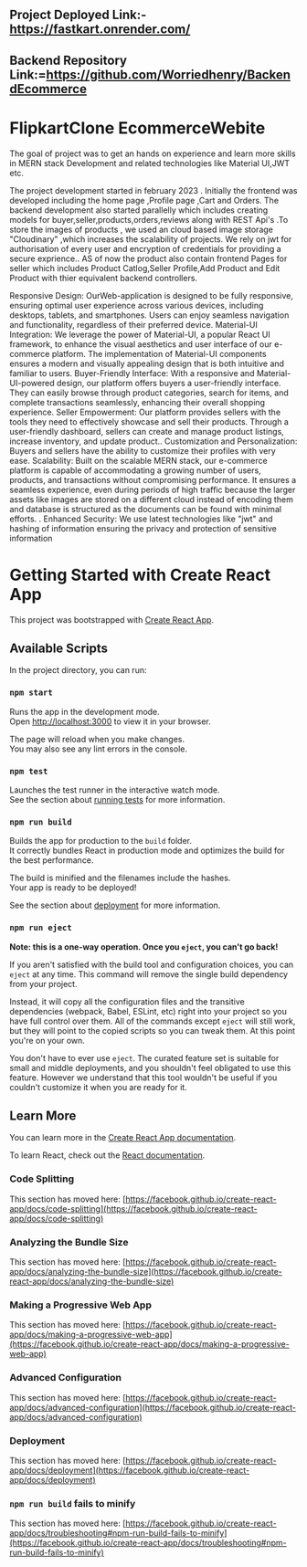 ## Project Deployed Link:-https://fastkart.onrender.com/ 
## Backend Repository Link:=https://github.com/Worriedhenry/BackendEcommerce
# FlipkartClone EcommerceWebite
The goal of project was to get an hands on experience and learn more skills in MERN stack Development and related technologies like Material UI,JWT etc.

The project development started in february 2023 . Initially the frontend was developed including the home page ,Profile page ,Cart and Orders. The backend development also started parallelly which includes creating models for buyer,seller,products,orders,reviews along with REST Api's .To store the images of products , we used an cloud based image storage "Cloudinary" ,which increases the scalability of projects. We rely on jwt for authorisation of every user and encryption of credentials for providing a secure exprience.. AS of now the product also contain frontend Pages for seller which includes Product Catlog,Seller Profile,Add Product and Edit Product with thier equivalent backend controllers.

Responsive Design: OurWeb-application is designed to be fully responsive, ensuring optimal user experience across various devices, including desktops, tablets, and smartphones. Users can enjoy seamless navigation and functionality, regardless of their preferred device. Material-UI Integration: We leverage the power of Material-UI, a popular React UI framework, to enhance the visual aesthetics and user interface of our e-commerce platform. The implementation of Material-UI components ensures a modern and visually appealing design that is both intuitive and familiar to users. Buyer-Friendly Interface: With a responsive and Material-UI-powered design, our platform offers buyers a user-friendly interface. They can easily browse through product categories, search for items, and complete transactions seamlessly, enhancing their overall shopping experience. Seller Empowerment: Our platform provides sellers with the tools they need to effectively showcase and sell their products. Through a user-friendly dashboard, sellers can create and manage product listings, increase inventory, and update product.. Customization and Personalization: Buyers and sellers have the ability to customize their profiles with very ease. Scalability: Built on the scalable MERN stack, our e-commerce platform is capable of accommodating a growing number of users, products, and transactions without compromising performance. It ensures a seamless experience, even during periods of high traffic because the larger assets like images are stored on a different cloud instead of encoding them and database is structured as the documents can be found with minimal efforts. . Enhanced Security: We use latest technologies like "jwt" and hashing of information ensuring the privacy and protection of sensitive information

# Getting Started with Create React App

This project was bootstrapped with [Create React App](https://github.com/facebook/create-react-app).

## Available Scripts

In the project directory, you can run:

### `npm start`

Runs the app in the development mode.\
Open [http://localhost:3000](http://localhost:3000) to view it in your browser.

The page will reload when you make changes.\
You may also see any lint errors in the console.

### `npm test`

Launches the test runner in the interactive watch mode.\
See the section about [running tests](https://facebook.github.io/create-react-app/docs/running-tests) for more information.

### `npm run build`

Builds the app for production to the `build` folder.\
It correctly bundles React in production mode and optimizes the build for the best performance.

The build is minified and the filenames include the hashes.\
Your app is ready to be deployed!

See the section about [deployment](https://facebook.github.io/create-react-app/docs/deployment) for more information.

### `npm run eject`

**Note: this is a one-way operation. Once you `eject`, you can't go back!**

If you aren't satisfied with the build tool and configuration choices, you can `eject` at any time. This command will remove the single build dependency from your project.

Instead, it will copy all the configuration files and the transitive dependencies (webpack, Babel, ESLint, etc) right into your project so you have full control over them. All of the commands except `eject` will still work, but they will point to the copied scripts so you can tweak them. At this point you're on your own.

You don't have to ever use `eject`. The curated feature set is suitable for small and middle deployments, and you shouldn't feel obligated to use this feature. However we understand that this tool wouldn't be useful if you couldn't customize it when you are ready for it.

## Learn More

You can learn more in the [Create React App documentation](https://facebook.github.io/create-react-app/docs/getting-started).

To learn React, check out the [React documentation](https://reactjs.org/).

### Code Splitting

This section has moved here: [https://facebook.github.io/create-react-app/docs/code-splitting](https://facebook.github.io/create-react-app/docs/code-splitting)

### Analyzing the Bundle Size

This section has moved here: [https://facebook.github.io/create-react-app/docs/analyzing-the-bundle-size](https://facebook.github.io/create-react-app/docs/analyzing-the-bundle-size)

### Making a Progressive Web App

This section has moved here: [https://facebook.github.io/create-react-app/docs/making-a-progressive-web-app](https://facebook.github.io/create-react-app/docs/making-a-progressive-web-app)

### Advanced Configuration

This section has moved here: [https://facebook.github.io/create-react-app/docs/advanced-configuration](https://facebook.github.io/create-react-app/docs/advanced-configuration)

### Deployment

This section has moved here: [https://facebook.github.io/create-react-app/docs/deployment](https://facebook.github.io/create-react-app/docs/deployment)

### `npm run build` fails to minify

This section has moved here: [https://facebook.github.io/create-react-app/docs/troubleshooting#npm-run-build-fails-to-minify](https://facebook.github.io/create-react-app/docs/troubleshooting#npm-run-build-fails-to-minify)

